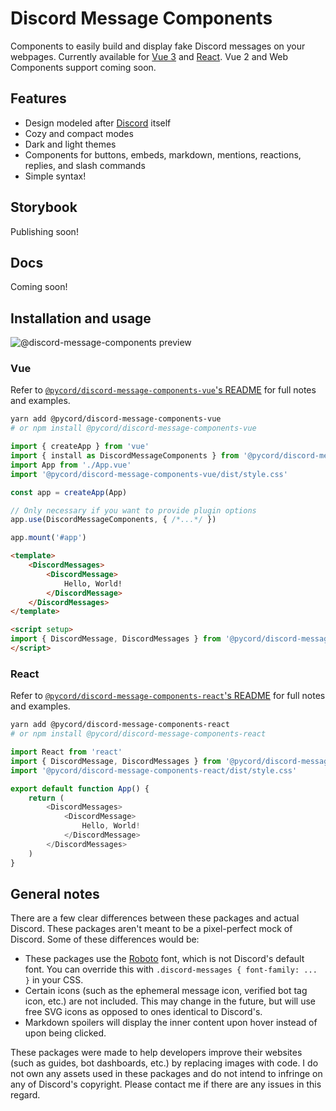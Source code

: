 # Discord Message Components

Components to easily build and display fake Discord messages on your webpages. Currently available for [Vue 3](https://github.com/Pycord-Development/discord-message-components/tree/main/packages/vue) and [React](https://github.com/Danktuary/discord-message-components/tree/main/packages/react). Vue 2 and Web Components support coming soon.

## Features

- Design modeled after [Discord](https://discordapp.com/) itself
- Cozy and compact modes
- Dark and light themes
- Components for buttons, embeds, markdown, mentions, reactions, replies, and slash commands
- Simple syntax!

## Storybook

Publishing soon!

## Docs

Coming soon!

## Installation and usage

![@discord-message-components preview](https://i.imgur.com/ZxsfkHb.png)

### Vue

Refer to [`@pycord/discord-message-components-vue`'s README](https://github.com/Pycord-Development/discord-message-components/tree/main/packages/vue#readme) for full notes and examples.

```sh
yarn add @pycord/discord-message-components-vue
# or npm install @pycord/discord-message-components-vue
```

```js
import { createApp } from 'vue'
import { install as DiscordMessageComponents } from '@pycord/discord-message-components-vue'
import App from './App.vue'
import '@pycord/discord-message-components-vue/dist/style.css'

const app = createApp(App)

// Only necessary if you want to provide plugin options
app.use(DiscordMessageComponents, { /*...*/ })

app.mount('#app')
```

```html
<template>
	<DiscordMessages>
		<DiscordMessage>
			Hello, World!
		</DiscordMessage>
	</DiscordMessages>
</template>

<script setup>
import { DiscordMessage, DiscordMessages } from '@pycord/discord-message-components-vue'
</script>
```

### React

Refer to [`@pycord/discord-message-components-react`'s README](https://github.com/Pycord-Development/discord-message-components/tree/main/packages/react#readme) for full notes and examples.

```sh
yarn add @pycord/discord-message-components-react
# or npm install @pycord/discord-message-components-react
```

```js
import React from 'react'
import { DiscordMessage, DiscordMessages } from '@pycord/discord-message-components-react'
import '@pycord/discord-message-components-react/dist/style.css'

export default function App() {
	return (
		<DiscordMessages>
			<DiscordMessage>
				Hello, World!
			</DiscordMessage>
		</DiscordMessages>
	)
}
```

## General notes

There are a few clear differences between these packages and actual Discord. These packages aren't meant to be a pixel-perfect mock of Discord. Some of these differences would be:

- These packages use the [Roboto](https://fonts.google.com/specimen/Roboto) font, which is not Discord's default font. You can override this with `.discord-messages { font-family: ... }` in your CSS.
- Certain icons (such as the ephemeral message icon, verified bot tag icon, etc.) are not included. This may change in the future, but will use free SVG icons as opposed to ones identical to Discord's.
- Markdown spoilers will display the inner content upon hover instead of upon being clicked.

These packages were made to help developers improve their websites (such as guides, bot dashboards, etc.) by replacing images with code. I do not own any assets used in these packages and do not intend to infringe on any of Discord's copyright. Please contact me if there are any issues in this regard.
